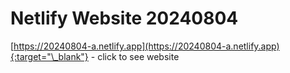 # Netlify Website 20240804

[https://20240804-a.netlify.app](https://20240804-a.netlify.app){:target="\_blank"} - click to see website
